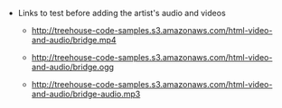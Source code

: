 - Links to test before adding the artist's audio and videos

    - http://treehouse-code-samples.s3.amazonaws.com/html-video-and-audio/bridge.mp4

    - http://treehouse-code-samples.s3.amazonaws.com/html-video-and-audio/bridge.ogg

    - http://treehouse-code-samples.s3.amazonaws.com/html-video-and-audio/bridge-audio.mp3
